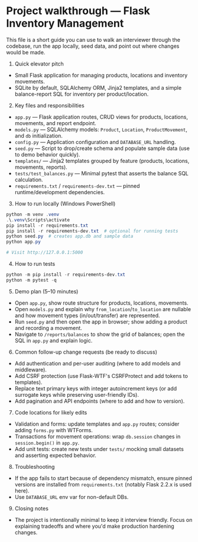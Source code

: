 # Project walkthrough — Flask Inventory Management

This file is a short guide you can use to walk an interviewer through the codebase, run the app locally, seed data, and point out where changes would be made.

1) Quick elevator pitch
- Small Flask application for managing products, locations and inventory movements.
- SQLite by default, SQLAlchemy ORM, Jinja2 templates, and a simple balance-report SQL for inventory per product/location.

2) Key files and responsibilities
- `app.py` — Flask application routes, CRUD views for products, locations, movements, and report endpoint.
- `models.py` — SQLAlchemy models: `Product`, `Location`, `ProductMovement`, and `db` initialization.
- `config.py` — Application configuration and `DATABASE_URL` handling.
- `seed.py` — Script to drop/create schema and populate sample data (use to demo behavior quickly).
- `templates/` — Jinja2 templates grouped by feature (products, locations, movements, reports).
- `tests/test_balances.py` — Minimal pytest that asserts the balance SQL calculation.
- `requirements.txt` / `requirements-dev.txt` — pinned runtime/development dependencies.

3) How to run locally (Windows PowerShell)

```powershell
python -m venv .venv
.\.venv\Scripts\activate
pip install -r requirements.txt
pip install -r requirements-dev.txt  # optional for running tests
python seed.py  # creates app.db and sample data
python app.py

# Visit http://127.0.0.1:5000
```

4) How to run tests

```powershell
python -m pip install -r requirements-dev.txt
python -m pytest -q
```

5) Demo plan (5–10 minutes)
- Open `app.py`, show route structure for products, locations, movements.
- Open `models.py` and explain why `from_location`/`to_location` are nullable and how movement types (in/out/transfer) are represented.
- Run `seed.py` and then open the app in browser; show adding a product and recording a movement.
- Navigate to `/reports/balances` to show the grid of balances; open the SQL in `app.py` and explain logic.

6) Common follow-up change requests (be ready to discuss)
- Add authentication and per-user auditing (where to add models and middleware).
- Add CSRF protection (use Flask-WTF's CSRFProtect and add tokens to templates).
- Replace text primary keys with integer autoincrement keys (or add surrogate keys while preserving user-friendly IDs).
- Add pagination and API endpoints (where to add and how to version).

7) Code locations for likely edits
- Validation and forms: update templates and `app.py` routes; consider adding `forms.py` with WTForms.
- Transactions for movement operations: wrap `db.session` changes in `session.begin()` in `app.py`.
- Add unit tests: create new tests under `tests/` mocking small datasets and asserting expected behavior.

8) Troubleshooting
- If the app fails to start because of dependency mismatch, ensure pinned versions are installed from `requirements.txt` (notably Flask 2.2.x is used here).
- Use `DATABASE_URL` env var for non-default DBs.

9) Closing notes
- The project is intentionally minimal to keep it interview friendly. Focus on explaining tradeoffs and where you'd make production hardening changes.
